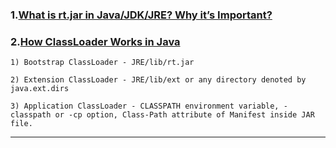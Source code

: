 ### 1.[What is rt.jar in Java/JDK/JRE? Why it’s Important?](http://javarevisited.blogspot.hk/2015/01/what-is-rtjar-in-javajdkjre-why-its-important.html)

### 2.[How ClassLoader Works in Java](http://javarevisited.blogspot.hk/2012/12/how-classloader-works-in-java.html)  
  ```shell
1) Bootstrap ClassLoader - JRE/lib/rt.jar

2) Extension ClassLoader - JRE/lib/ext or any directory denoted by java.ext.dirs

3) Application ClassLoader - CLASSPATH environment variable, -classpath or -cp option, Class-Path attribute of Manifest inside JAR file.
  ```
  
  ---

 


